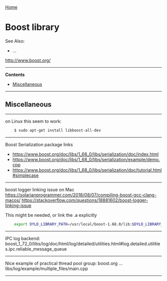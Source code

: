 [Home](Readme.md)
# Boost library

See Also:

- ...

http://www.boost.org/

---

**Contents**

- [Miscellaneous](Boost.md#miscellaneous)

---

## Miscellaneous

---

on Linux this seem to work:

```bash
    $ sudo apt-get install libboost-all-dev
```

---

Boost Serialization package links

- https://www.boost.org/doc/libs/1_68_0/libs/serialization/doc/index.html
- https://www.boost.org/doc/libs/1_68_0/libs/serialization/example/demo.cpp
- https://www.boost.org/doc/libs/1_68_0/libs/serialization/doc/tutorial.html#simplecase

---

boost logger linking issue on Mac
https://solarianprogrammer.com/2018/08/07/compiling-boost-gcc-clang-macos/
https://stackoverflow.com/questions/18881602/boost-logger-linking-issue

This might be needed, or link the .a explicitly

```bash
    export DYLD_LIBRARY_PATH=/usr/local/boost-1.68.0/lib:$DYLD_LIBRARY_PATH
```

---

IPC log backend:
boost_1_72_0/libs/log/doc/html/log/detailed/utilities.html#log.detailed.utilities.ipc.reliable_message_queue

---

Nice example of practical thread pool group:
boost.org ... libs/log/example/multiple_files/main.cpp

---
